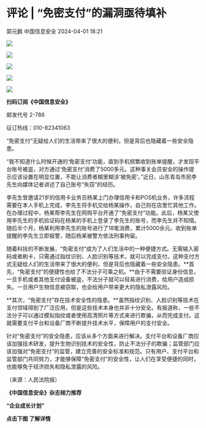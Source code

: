 #  评论 | “免密支付”的漏洞亟待填补   
郭元鹏  中国信息安全   2024-04-01 18:21  
  
![](https://mmbiz.qpic.cn/sz_mmbiz_gif/1brjUjbpg5wVf6xibFviavrm98b7NzCNK3eWg38dnYExtVmIH59N7ZTICVQngsJEPIyELmBze3UaWFsRHj9eiatfw/640?wx_fmt=gif&from=appmsg "")  
  
![](https://mmbiz.qpic.cn/sz_mmbiz_gif/1brjUjbpg5wVf6xibFviavrm98b7NzCNK3eWg38dnYExtVmIH59N7ZTICVQngsJEPIyELmBze3UaWFsRHj9eiatfw/640?wx_fmt=gif&from=appmsg "")  
  
![](https://mmbiz.qpic.cn/sz_mmbiz_jpg/1brjUjbpg5wVf6xibFviavrm98b7NzCNK39ZdasZ0lmNxnokBoYHkj8ibia2xkuvCdDAxlHAYQxHZQFEb7haYS8OQQ/640?wx_fmt=jpeg&from=appmsg "")  
  
![](https://mmbiz.qpic.cn/sz_mmbiz_gif/1brjUjbpg5wVf6xibFviavrm98b7NzCNK3eWg38dnYExtVmIH59N7ZTICVQngsJEPIyELmBze3UaWFsRHj9eiatfw/640?wx_fmt=gif&from=appmsg "")  
  
![](https://mmbiz.qpic.cn/sz_mmbiz_gif/1brjUjbpg5wVf6xibFviavrm98b7NzCNK3eWg38dnYExtVmIH59N7ZTICVQngsJEPIyELmBze3UaWFsRHj9eiatfw/640?wx_fmt=gif&from=appmsg "")  
  
**扫码订阅《中国信息安全》**  
  
邮发代号 2-786  
  
征订热线：010-82341063  
  
  
“免密支付”无疑给人们的生活带来了很大的便利，但是背后也隐藏着一些安全隐患。  
  
“我不知道什么时候开通的‘免密支付’功能，直到手机频繁收到账单提醒，才发现平台账号被盗，对方通过‘免密支付’消费了5000多元。这种事关会员安全的操作提示应该设置在明显位置，不能让消费者糊里糊涂‘被免密’。”近日，山东青岛市民李先生向媒体记者讲述了自己账号“失窃”的经历。  
  
李先生曾邀请21岁的信用卡业务员杨某上门办理信用卡和POS机业务，许多流程需要在本人手机上完成，李先生将手机交给杨某操作，自己则在店里忙其他工作。在办理过程中，杨某帮李先生在网购平台开通了“免密支付”功能。此后，杨某又使用李先生的手机验证码在杨某的手机上登录了李先生的账号，而李先生并不知情。随后半个月，杨某利用李先生的账号进行了18笔消费，累计5000余元。收到账单提醒的李先生立即报警，随后杨某被警方依法刑事拘留。  
  
随着科技的不断发展，“免密支付”成为了人们生活中的一种便捷方式。无需输入密码或者刷卡，只需通过指纹识别、人脸识别等技术，就可以完成支付。这种支付方式无疑给人们的生活带来了很大的便利，但是背后也隐藏着一些安全隐患。**首先，“免密支付”的便捷性也给了不法分子可乘之机。**由于不需要验证身份信息，一旦手机或者其他支付设备被盗，不法分子就可以轻易进行消费，给用户造成损失。一旦用户生物信息被窃取，也会给用户带来更大的隐私泄露风险。  
  
**其次，“免密支付”存在技术安全性的隐患。**虽然指纹识别、人脸识别等技术在支付领域得到了广泛应用，但是这些技术本身也并非十分安全。有报道称，一些不法分子可以通过模拟指纹或者使用高清照片等方式来进行欺骗，从而完成支付。这就需要支付平台和设备厂商不断提升技术水平，保障用户的支付安全。  
  
针对“免密支付”的安全隐患，应该从多个方面来进行解决。支付平台和设备厂商应该加强技术研发，提升生物识别技术的安全性，防止不法分子的欺骗；监管部门应该加强对“免密支付”的监管，建立完善的安全标准和规范。只有用户、支付平台和监管部门共同努力，才能够保障“免密支付”的安全性，让人们在享受便捷的同时，也能够免于经济损失和隐私泄露的风险。  
  
（来源：人民法院报）  
  
  
  
  
  
  
**《中国信息安全》杂志倾力推荐**  
  
**“企业成长计划”**  
  
  
**点击下图 了解详情**  
  
  
  
[](http://mp.weixin.qq.com/s?__biz=MzA5MzE5MDAzOA==&mid=2664162643&idx=1&sn=fcc4f3a6047a0c2f4e4cc0181243ee18&chksm=8b5ee7aabc296ebc7c8c9b145f16e6a5cf8316143db3edce69f2a312214d50a00f65d775198d&scene=21#wechat_redirect)  
  
  
